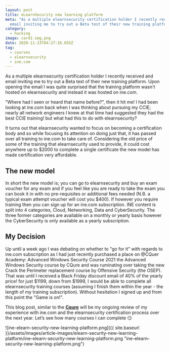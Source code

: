 ```yaml
---
layout: post
title: eLearnSecurity new learning platform
meta: "As a multiple elearnsecurity certification holder I recently received and
  email inviting me to try out a Beta test of their new training platform. "
category:
  - hacking
image: card1-img.png
date: 2020-11-23T04:27:16.655Z
tag:
  - courses
  - elearnsecurity
  - ine.com
---
```

<style>
  .hover-link:hover {
    color: #34464c;
  }

  .hover-link {
    font-weight: bold;
  }
</style>

As a multiple elearnsecurity certification holder I recently received and email inviting me to try out a Beta test of their new training platform.  Upon opening the email I was quite surprised that the training platform wasn't hosted on elearnsecurity and instead it was hosted on ine.com. 

"Where had I seen or heard that name before?", then it hit me! I had been looking at ine.com back when I was thinking about pursuing my CCIE; nearly all network engineers I knew at that time had suggested they had the best CCIE training! but what had this to do with elearnsecurity?

It turns out that elearnsecurity wanted to focus on becoming a certification body and so while focusing its attention on doing just that, it has passed over all training to ine.com to take care of. Considering the old price of some of the training that elearnsecurity used to provide, it could cost anywhere up to $2000 to complete a single certificate the new model has made certification very affordable. 

## The new model

In short the new model is; you can go to elearnsecurity and buy an exam voucher for any exam and if you feel like you are ready to take the exam you can book it in with no pre-requisites or additional fees needed (N.B. a typical exam attempt voucher will cost you $400). If however you require training then you can sign up for an ine.com subscription. INE content is split into 4 categories, Cloud, Networking, Data and CyberSecurity. The three former categories are available on a monthly or yearly basis however the CyberSecurity is only available as a yearly subscription.  

## My Decision

Up until a week ago I was debating on whether to "go for it" with regards to ine.com subscription as I had just recently purchased a place on @CQuer Academy: Advanced Windows Security Course 2021 the Advanced Windows Security course by CQure and was ruminating over taking the new Crack the Perimeter replacement course by Offensive Security (the OSEP). That was until I received a Black Friday discount email of 40% of the yearly price! for just $1199, down from $1999, I would be able to complete all elearnsecurity training courses (assuming I finish them within the year - the length of my training subscription). Without hesitation I signed up and from this point the "Game is on!". 

This blog post, similar to the <a class="hover-link" href="https://evilsaint.co.uk/hacking/2020/11/24/cquer-academy-advanced-windows-security-course-2021/">Cqure</a> will be my ongoing review of my experience with ine.com and the elearnsecurity certification process over the next year.  Let’s see how many courses I can complete 😏

![ine-elearn-security-new-learning-platform.png]({{ site.baseurl }}/assets/images/article-images/elearn-security-new-learning-platform/ine-elearn-security-new-learning-platform.png "ine-elearn-security-new-learning-platform.png")